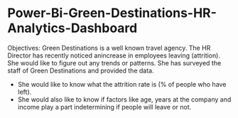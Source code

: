 # Power-Bi-Green-Destinations-HR-Analytics-Dashboard

Objectives:
Green Destinations is a well known travel agency. The HR Director has recently noticed anincrease in employees leaving (attrition). She would like to figure out any trends or patterns. She has surveyed the staff of Green Destinations and provided the data.

- She would like to know what the attrition rate is (% of people who have left).
- She would also like to know if factors like age, years at the company and income play a part indetermining if people will leave or not.
